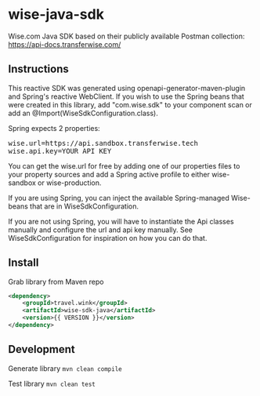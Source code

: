 # wise-java-sdk
Wise.com Java SDK based on their publicly available Postman collection: https://api-docs.transferwise.com/

## Instructions
This reactive SDK was generated using openapi-generator-maven-plugin and Spring's reactive WebClient. If you wish to use the Spring beans that were created in this library, add "com.wise.sdk" to your component scan or add an @Import(WiseSdkConfiguration.class).

Spring expects 2 properties:

<pre>
wise.url=https://api.sandbox.transferwise.tech
wise.api.key=YOUR_API_KEY
</pre>

You can get the wise.url for free by adding one of our properties files to your property sources and add a Spring active profile to either wise-sandbox or wise-production.

If you are using Spring, you can inject the available Spring-managed Wise-beans that are in WiseSdkConfiguration.

If you are not using Spring, you will have to instantiate the Api classes manually and configure the url and api key manually. See WiseSdkConfiguration for inspiration on how you can do that.

## Install
Grab library from Maven repo

~~~ xml
<dependency>
    <groupId>travel.wink</groupId>
    <artifactId>wise-sdk-java</artifactId>
    <version>{{ VERSION }}</version>
</dependency>
~~~

## Development
Generate library
`mvn clean compile`

Test library
`mvn clean test`
